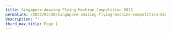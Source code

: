 ```yaml
---
title: Singapore Amazing Flying Machine Competition 2023
permalink: /2023/03/30/singapore-amazing-flying-machine-competition-2023/
description: ""
third_nav_title: Page 1
---
```

